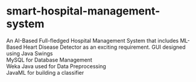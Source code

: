# smart-hospital-management-system
An AI-Based Full-fledged Hospital Management System that includes ML-Based Heart Disease Detector as an exciting requirement. 
GUI designed using Java Swings <br />
MySQL for Database Management <br />
Weka Java used for Data Preprocessing <br />
JavaML for building a classifier <br />
